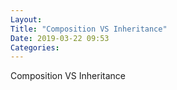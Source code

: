 ```yaml
---
Layout: 
Title: "Composition VS Inheritance"
Date: 2019-03-22 09:53
Categories:
---
```


Composition VS Inheritance


